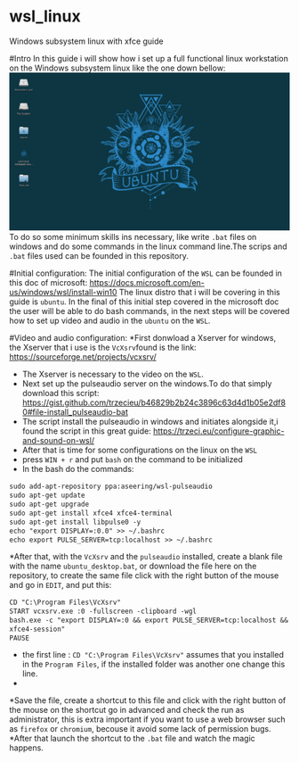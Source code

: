 # wsl_linux
Windows subsystem linux with xfce guide

#Intro
In this guide i will show how i set up a full functional linux workstation on the Windows subsystem linux like the one down bellow: 
![Screenshot](screenshots/screenshot.png)
To do so some minimum skills ins necessary, like write  `.bat` files on windows and do some commands in the linux command line.The scrips and `.bat` files used can be founded in this repository.

#Initial configuration: 
The initial configuration of the `WSL` can be founded in this doc of microsoft:
https://docs.microsoft.com/en-us/windows/wsl/install-win10
The linux distro that i will be covering in this guide is `ubuntu`.
In the final of this initial step covered in the microsoft doc the user will be able to do bash commands, in the next steps will be covered how to set up video and audio in the  `ubuntu` on the `WSL`.

#Video and audio configuration:
*First donwload a Xserver for windows, the Xserver that i use is the `VcXsrv`found is the link: https://sourceforge.net/projects/vcxsrv/
* The Xserver is necessary to the video on the `WSL`.
* Next set up the pulseaudio server on the windows.To do that simply download this script: https://gist.github.com/trzecieu/b46829b2b24c3896c63d4d1b05e2df80#file-install_pulseaudio-bat
* The script install the pulseaudio in windows and initiates alongside it,i found the script in this great guide: https://trzeci.eu/configure-graphic-and-sound-on-wsl/
* After that is time for some configurations on the linux on the `WSL` 
* press `WIN + r` and put `bash` on the command to be initialized
* In the bash do the commands: 
```
sudo add-apt-repository ppa:aseering/wsl-pulseaudio
sudo apt-get update
sudo apt-get upgrade
sudo apt-get install xfce4 xfce4-terminal
sudo apt-get install libpulse0 -y
echo "export DISPLAY=:0.0" >> ~/.bashrc
echo export PULSE_SERVER=tcp:localhost >> ~/.bashrc
```
*After that, with the `VcXsrv` and the `pulseaudio` installed, create a blank file with the name `ubuntu_desktop.bat`, or download the file here on the repository, to create the same file click with the right button of the mouse and go in `EDIT`, and put this:
```
CD "C:\Program Files\VcXsrv"
START vcxsrv.exe :0 -fullscreen -clipboard -wgl
bash.exe -c "export DISPLAY=:0 && export PULSE_SERVER=tcp:localhost && xfce4-session"
PAUSE
``` 
* the first line : `CD "C:\Program Files\VcXsrv"` assumes that you installed in the `Program Files`, if the installed folder was another one change this line.
* 
*Save the file, create a shortcut to this file and click with the right button of the mouse on the shortcut go in advanced and check the run as administrator, this is extra important if you want to use a web browser such as `firefox` or `chromium`, becouse it avoid some lack of permission bugs.
*After that launch the shortcut to the `.bat` file and watch the magic happens. 